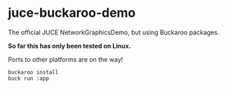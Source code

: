 # juce-buckaroo-demo

The official JUCE NetworkGraphicsDemo, but using Buckaroo packages.

**So far this has only been tested on Linux.**

Ports to other platforms are on the way!

```
buckaroo install
buck run :app
```

